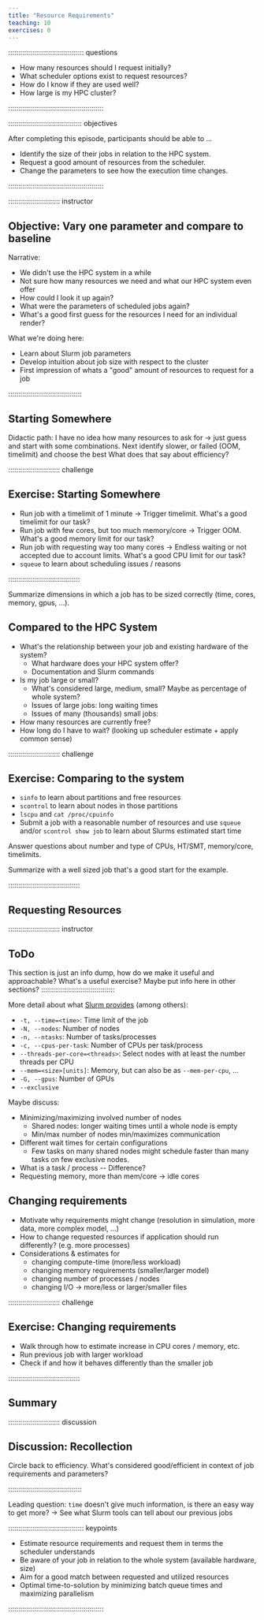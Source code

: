 ```yaml
---
title: "Resource Requirements"
teaching: 10
exercises: 0
---
```


:::::::::::::::::::::::::::::::::::::: questions 

- How many resources should I request initially?
- What scheduler options exist to request resources?
- How do I know if they are used well?
- How large is my HPC cluster?

::::::::::::::::::::::::::::::::::::::::::::::::

::::::::::::::::::::::::::::::::::::: objectives

After completing this episode, participants should be able to …

- Identify the size of their jobs in relation to the HPC system.
- Request a good amount of resources from the scheduler.
- Change the parameters to see how the execution time changes.

::::::::::::::::::::::::::::::::::::::::::::::::


:::::::::::::::::::::::::: instructor
## Objective: Vary one parameter and compare to baseline

Narrative:
- We didn't use the HPC system in a while
- Not sure how many resources we need and what our HPC system even offer
- How could I look it up again?
- What were the parameters of scheduled jobs again?
- What's a good first guess for the resources I need for an individual render?

What we're doing here:
- Learn about Slurm job parameters
- Develop intuition about job size with respect to the cluster
- First impression of whats a "good" amount of resources to request for a job

:::::::::::::::::::::::::::::::::::::

## Starting Somewhere

Didactic path: I have no idea how many resources to ask for -> just guess and start with some combinations.
Next identify slower, or failed (OOM, timelimit) and choose the best
What does that say about efficiency?

:::::::::::::::::::::::::: challenge
## Exercise: Starting Somewhere

- Run job with a timelimit of 1 minute -> Trigger timelimit. What's a good timelimit for our task?
- Run job with few cores, but too much memory/core -> Trigger OOM. What's a good memory limit for our task?
- Run job with requesting way too many cores -> Endless waiting or not accepted due to account limits. What's a good CPU limit for our task?
- `squeue` to learn about scheduling issues / reasons

::::::::::::::::::::::::::::::::::::

Summarize dimensions in which a job has to be sized correctly (time, cores, memory, gpus, ...).


## Compared to the HPC System

- What's the relationship between your job and existing hardware of the system?
   - What hardware does your HPC system offer?
   - Documentation and Slurm commands
- Is my job large or small?
   - What's considered large, medium, small? Maybe as percentage of whole system?
   - Issues of large jobs: long waiting times
   - Issues of many (thousands) small jobs: 
- How many resources are currently free?
- How long do I have to wait? (looking up scheduler estimate + apply common sense)

:::::::::::::::::::::::::: challenge
## Exercise: Comparing to the system

- `sinfo` to learn about partitions and free resources
- `scontrol` to learn about nodes in those partitions
- `lscpu` and `cat /proc/cpuinfo`
- Submit a job with a reasonable number of resources and use `squeue` and/or `scontrol show job` to learn about Slurms estimated start time

Answer questions about number and type of CPUs, HT/SMT, memory/core, timelimits.

Summarize with a well sized job that's a good start for the example.

::::::::::::::::::::::::::::::::::::


## Requesting Resources
:::::::::::::::::::::::::: instructor
## ToDo
This section is just an info dump, how do we make it useful and approachable?
What's a useful exercise?
Maybe put info here in other sections?
:::::::::::::::::::::::::::::::::::::

More detail about what [Slurm provides](https://slurm.schedmd.com/sbatch.html) (among others):

- `-t, --time=<time>`: Time limit of the job
- `-N, --nodes`: Number of nodes
- `-n, --ntasks`: Number of tasks/processes
- `-c, --cpus-per-task`: Number of CPUs per task/process
- `--threads-per-core=<threads>`: Select nodes with at least the number threads per CPU
- `--mem=<size>[units]`: Memory, but can also be as `--mem-per-cpu`, ...
- `-G, --gpus`: Number of GPUs
- `--exclusive`


Maybe discuss:

- Minimizing/maximizing involved number of nodes
   - Shared nodes: longer waiting times until a whole node is empty
   - Min/max number of nodes min/maximizes communication
- Different wait times for certain configurations
   - Few tasks on many shared nodes might schedule faster than many tasks on few exclusive nodes.
- What is a task / process -- Difference?
- Requesting memory, more than mem/core -> idle cores


## Changing requirements

- Motivate why requirements might change (resolution in simulation, more data, more complex model, ...)
- How to change requested resources if application should run differently? (e.g. more processes)
- Considerations & estimates for
   - changing compute-time (more/less workload)
   - changing memory requirements (smaller/larger model)
   - changing number of processes / nodes
   - changing I/O -> more/less or larger/smaller files

:::::::::::::::::::::::::: challenge
## Exercise: Changing requirements

- Walk through how to estimate increase in CPU cores / memory, etc.
- Run previous job with larger workload
- Check if and how it behaves differently than the smaller job

::::::::::::::::::::::::::::::::::::


## Summary

:::::::::::::::::::::::::: discussion
## Discussion: Recollection

Circle back to efficiency.
What's considered good/efficient in context of job requirements and parameters?

:::::::::::::::::::::::::::::::::::::

Leading question: `time` doesn't give much information, is there an easy way to get more? -> See what Slurm tools can tell about our previous jobs

:::::::::::::::::::::::::::::::::::::: keypoints

- Estimate resource requirements and request them in terms the scheduler understands
- Be aware of your job in relation to the whole system (available hardware, size)
- Aim for a good match between requested and utilized resources
- Optimal time-to-solution by minimizing batch queue times and maximizing parallelism

::::::::::::::::::::::::::::::::::::::::::::::::
